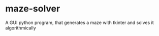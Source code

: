 # maze-solver
A GUI python program, that generates a maze with tkinter and solves it algorithmically
